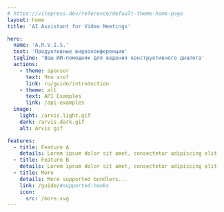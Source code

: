 ```yaml
---
# https://vitepress.dev/reference/default-theme-home-page
layout: home
title: 'AI Assistant for Video Meetings'

hero:
  name: 'A.R.V.I.S.'
  text: 'Продуктивные видеоконференции'
  tagline: 'Ваш ИИ-помощник для ведения конструктивного диалога'
  actions:
    - theme: sponsor
      text: Что это?
      link: ru/guide/introduction
    - theme: alt
      text: API Examples
      link: /api-examples
  image:
    light: /arvis.light.gif
    dark: /arvis.dark.gif
    alt: Arvis gif

features:
  - title: Feature A
    details: Lorem ipsum dolor sit amet, consectetur adipiscing elit
  - title: Feature B
    details: Lorem ipsum dolor sit amet, consectetur adipiscing elit
  - title: More
    details: More supported bundlers...
    link: /guide/#supported-hooks
    icon:
      src: /more.svg
---
```


